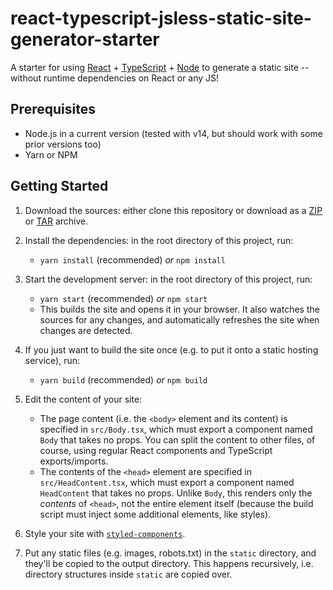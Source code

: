# react-typescript-jsless-static-site-generator-starter

A starter for using [React](https://reactjs.org/) + [TypeScript](https://www.typescriptlang.org/) + [Node](https://nodejs.org/en/) to generate a static site -- without runtime dependencies on React or any JS!

## Prerequisites

- Node.js in a current version (tested with v14, but should work with some prior versions too)
- Yarn or NPM

## Getting Started

1. Download the sources: either clone this repository or download as a [ZIP](https://gitlab.com/lehnerpat/react-typescript-jsless-static-site-generator-starter/-/archive/master/react-typescript-jsless-static-site-generator-starter-master.zip) or [TAR](https://gitlab.com/lehnerpat/react-typescript-jsless-static-site-generator-starter/-/archive/master/react-typescript-jsless-static-site-generator-starter-master.tar.gz) archive.

2. Install the dependencies: in the root directory of this project, run:

   - `yarn install` (recommended) _or_ `npm install`

3. Start the development server: in the root directory of this project, run:

   - `yarn start` (recommended) _or_ `npm start`
   - This builds the site and opens it in your browser. It also watches the sources for any changes, and automatically refreshes the site when changes are detected.

4. If you just want to build the site once (e.g. to put it onto a static hosting service), run:

   - `yarn build` (recommended) _or_ `npm build`

5. Edit the content of your site:

   - The page content (i.e. the `<body>` element and its content) is specified in `src/Body.tsx`, which must export a component named `Body` that takes no props. You can split the content to other files, of course, using regular React components and TypeScript exports/imports.
   - The contents of the `<head>` element are specified in `src/HeadContent.tsx`, which must export a component named `HeadContent` that takes no props. Unlike `Body`, this renders only the _contents_ of `<head>`, not the entire element itself (because the build script must inject some additional elements, like styles).

6. Style your site with [`styled-components`](https://styled-components.com/).

7. Put any static files (e.g. images, robots.txt) in the `static` directory, and they'll be copied to the output directory. This happens recursively, i.e. directory structures inside `static` are copied over.
